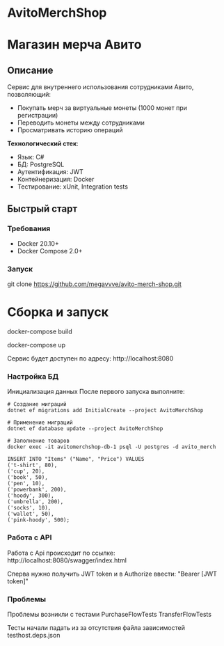 # AvitoMerchShop
 
# Магазин мерча Авито

## Описание
Сервис для внутреннего использования сотрудниками Авито, позволяющий:
- Покупать мерч за виртуальные монеты (1000 монет при регистрации)
- Переводить монеты между сотрудниками
- Просматривать историю операций

**Технологический стек**:
- Язык: C#
- БД: PostgreSQL
- Аутентификация: JWT
- Контейнеризация: Docker
- Тестирование: xUnit, Integration tests

## Быстрый старт

### Требования
- Docker 20.10+
- Docker Compose 2.0+

### Запуск

git clone https://github.com/megavvve/avito-merch-shop.git

# Сборка и запуск
docker-compose build

docker-compose up

Сервис будет доступен по адресу: http://localhost:8080

### Настройка БД
Инициализация данных
После первого запуска выполните:
```
# Создание миграций
dotnet ef migrations add InitialCreate --project AvitoMerchShop

# Применение миграций
dotnet ef database update --project AvitoMerchShop

# Заполнение товаров
docker exec -it avitomerchshop-db-1 psql -U postgres -d avito_merch

INSERT INTO "Items" ("Name", "Price") VALUES
('t-shirt', 80),
('cup', 20),
('book', 50),
('pen', 10),
('powerbank', 200),
('hoody', 300),
('umbrella', 200),
('socks', 10),
('wallet', 50),
('pink-hoody', 500);
```
### Работа с API
Работа с Api происходит по ссылке:
http://localhost:8080/swagger/index.html

Сперва нужно получить JWT token и в Authorize ввести: "Bearer [JWT token]"

### Проблемы
Проблемы возникли с тестами PurchaseFlowTests TransferFlowTests

Тесты начали падать из за отсутствия файла зависимостей testhost.deps.json
